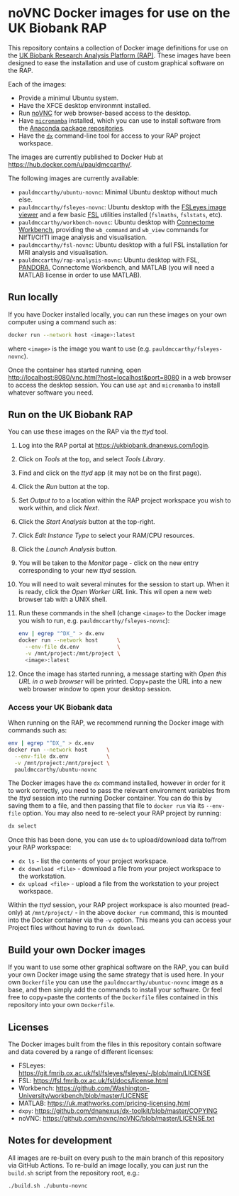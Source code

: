 # noVNC Docker images for use on the UK Biobank RAP

This repository contains a collection of Docker image definitions for use on the [UK Biobank Research Analysis Platform (RAP)](https://www.ukbiobank.ac.uk/use-our-data/research-analysis-platform/). These images have been designed to ease the installation and use of custom graphical software on the RAP.

Each of the images:

 - Provide a minimul Ubuntu system.
 - Have the XFCE desktop environmnt installed.
 - Run [noVNC](https://github.com/novnc/noVNC/) for web browser-based access to the desktop.
 - Have [`micromamba`](https://mamba.readthedocs.io/en/latest/user_guide/micromamba.html) installed, which you can use to install software from the [Anaconda package repositories](https://anaconda.org/).
 - Have the [`dx`](https://documentation.dnanexus.com/user/helpstrings-of-sdk-command-line-utilities) command-line tool for access to your RAP project workspace.

The images are currently published to Docker Hub at <https://hub.docker.com/u/pauldmccarthy/>.

The following images are currently available:
 - `pauldmccarthy/ubuntu-novnc`: Minimal Ubuntu desktop without much else.
 - `pauldmccarthy/fsleyes-novnc`: Ubuntu desktop with the [FSLeyes image viewer](https://fsl.fmrib.ox.ac.uk/fsl/docs/utilities/fsleyes.html) and a few basic [FSL](https://fsl.fmrib.ox.ac.uk/fsl/docs/) utilities installed (`fslmaths`, `fslstats`, etc).
 - `pauldmccarthy/workbench-novnc`: Ubuntu desktop with [Connectome Workbench](https://humanconnectome.org/software/connectome-workbench), providing the `wb_command` and `wb_view` commands for NIfTI/CIfTI image analysis and visualisation.
 - `pauldmccarthy/fsl-novnc`: Ubuntu desktop with a full FSL installation for MRI analysis and visualisation.
 - `pauldmccarthy/rap-analysis-novnc`: Ubuntu desktop with FSL, [PANDORA](https://biobank.ndph.ox.ac.uk/ukb/label.cgi?id=539), Connectome Workbench, and MATLAB (you will need a MATLAB license in order to use MATLAB).


## Run locally

If you have Docker installed locally, you can run these images on your own computer using a command such as:

```bash
docker run --network host <image>:latest
```

where `<image>` is the image you want to use (e.g. `pauldmccarthy/fsleyes-novnc`).

Once the container has started running, open <http://localhost:8080/vnc.html?host=localhost&port=8080> in a web browser to access the desktop session. You can use `apt` and `micromamba` to install whatever software you need.


## Run on the UK Biobank RAP

You can use these images on the RAP via the _ttyd_ tool.

1.  Log into the RAP portal at <https://ukbiobank.dnanexus.com/login>.

2.  Click on _Tools_  at the top, and select _Tools Library_.

3.  Find and click on the _ttyd_ app (it may not be on the first page).

4.  Click the  _Run_ button at the top.

5.  Set _Output to_ to a location within the RAP project workspace you wish to work within, and click _Next_.

6.  Click the _Start Analysis_ button at the top-right.

7.  Click _Edit Instance Type_ to select your RAM/CPU resources.

8.  Click the _Launch Analysis_ button.

9.  You will be taken to the _Monitor_ page - click on the new entry corresponding to your new _ttyd_ session.

10. You will need to wait several minutes for the session to start up. When it is ready, click the _Open Worker URL_ link. This wil open a new web browser tab with a UNIX shell.

11. Run these commands in the shell (change `<image>` to the Docker image you wish to run, e.g. `pauldmccarthy/fsleyes-novnc`):
    ```bash
    env | egrep "^DX_" > dx.env
    docker run --network host      \
      --env-file dx.env            \
      -v /mnt/project:/mnt/project \
      <image>:latest
    ```

12. Once the image has started running, a message starting with _Open this URL in a web browser_ will be printed. Copy+paste the URL into a new web browser window to open your desktop session.

### Access your UK Biobank data

When running on the RAP, we recommend running the Docker image with commands such as:

```bash
env | egrep "^DX_" > dx.env
docker run --network host      \
  --env-file dx.env            \
  -v /mnt/project:/mnt/project \
  pauldmccarthy/ubuntu-novnc
```

The Docker images have the `dx` command installed, however in order for it to work correctly, you need to pass the relevant environment variables from the _ttyd_ session into the running Docker container. You can do this by saving them to a file, and then passing that file to `docker run` via its `--env-file` option. You may also need to re-select your RAP project by running:

```bash
dx select
```

Once this has been done, you can use `dx` to upload/download data to/from your RAP workspace:

 - `dx ls` - list the contents of your project workspace.
 - `dx download <file>` - download a file from your project workspace to the workstation.
 - `dx upload <file>` - upload a file from the workstation to your project workspace.

Within the _ttyd_ session, your RAP project workspace is also mounted (read-only) at `/mnt/project/` - in the above `docker run` command, this is mounted into the Docker container via the `-v` option. This means you can access your Project files without having to run `dx download`.


## Build your own Docker images


If you want to use some other graphical software on the RAP, you can build your own Docker image using the same strategy that is used here. In your own `Dockerfile` you can use the `pauldmccarthy/ubuntuc-novnc` image as a base, and then simply add the commands to install your software. Or feel free to copy+paste the contents of the `Dockerfile` files contained in this repository into your own `Dockerfile`.


## Licenses


The Docker images built from the files in this repository contain software and data covered by a range of different licenses:

 - FSLeyes: https://git.fmrib.ox.ac.uk/fsl/fsleyes/fsleyes/-/blob/main/LICENSE
 - FSL: https://fsl.fmrib.ox.ac.uk/fsl/docs/license.html
 - Workbench: https://github.com/Washington-University/workbench/blob/master/LICENSE
 - MATLAB: https://uk.mathworks.com/pricing-licensing.html
 - `dxpy`: https://github.com/dnanexus/dx-toolkit/blob/master/COPYING
 - noVNC: https://github.com/novnc/noVNC/blob/master/LICENSE.txt


## Notes for development

All images are re-built on every push to the main branch of this repository via GitHub Actions. To re-build an image locally, you can just run the `build.sh` script from the repository root, e.g.:

```bash
./build.sh ./ubuntu-novnc
```
